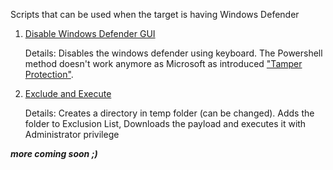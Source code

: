 Scripts that can be used when the target is having Windows Defender 

1. [Disable Windows Defender GUI](https://github.com/0xRama/pwnpi-payloads/win-defend/disablesecurity.js)
    
     Details: Disables the windows defender using keyboard. The Powershell method doesn't work anymore as Microsoft as introduced ["Tamper Protection"](https://support.microsoft.com/en-us/help/4490103/windows-10-prevent-changes-to-security-settings-with-tamper-protection).


2. [Exclude and Execute](https://github.com/0xRama/pwnpi-payloads/win-defend/backdoor.js) 

    Details: Creates a directory in temp folder (can be changed). Adds the folder to Exclusion List, Downloads the payload and executes it with Administrator privilege


__*more coming soon ;)*__

